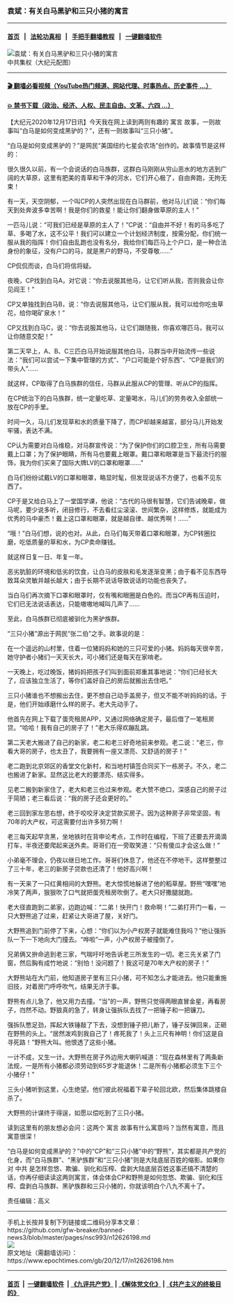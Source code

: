 ### 袁斌：有关白马黑驴和三只小猪的寓言
------------------------

#### [首页](https://github.com/gfw-breaker/banned-news3/blob/master/README.md) &nbsp;&nbsp;|&nbsp;&nbsp; [法轮功真相](https://github.com/begood0513/basic/blob/master/README.md)  &nbsp;&nbsp;|&nbsp;&nbsp; [手把手翻墙教程](https://github.com/gfw-breaker/guides/wiki)  &nbsp;&nbsp;|&nbsp;&nbsp; [一键翻墙软件](https://github.com/gfw-breaker/nogfw/blob/master/README.md)  



<div><img alt="袁斌：有关白马黑驴和三只小猪的寓言" class="attachment-djy_600_400 size-djy_600_400 wp-post-image" src="https://i.epochtimes.com/assets/uploads/2020/12/608112151261017-1-600x400.gif"/>
<div class="caption">
 中共集权（大纪元配图）
</div></div><hr/>

#### [ 🎬  翻墙必看视频（YouTube热门频道、网站代理、时事热点、历史事件 ...）](https://github.com/gfw-breaker/links/blob/master/banned.md)

#### [ 💥  禁书下载（政治、经济、人权、民主自由、文革、六四 ...）](https://github.com/gfw-breaker/books/blob/master/README.md)

<div><p>
 【大纪元2020年12月17日讯】今天我在网上读到两则有趣的
 <ok href="https://www.epochtimes.com/gb/tag/%E5%AF%93%E8%A8%80.html">
  寓言
 </ok>
 故事，一则故事叫“白马是如何变成黑驴的？”，还有一则故事叫“三只小猪”。
</p>
<p>
 “白马是如何变成黑驴的？”是网民“美国纽约七星会农场”创作的。故事情节是这样的：
</p>
<p>
 很久很久以前，有一个会说话的白马族群，这群白马刚刚从穷山恶水的地方逃到广阔的大草原，这里有肥美的青草和干净的河水，它们开心极了，自由奔跑，无拘无束！
</p>
<p>
 有一天，天空阴郁，一个叫CP的人突然出现在白马群前，他对马儿们说：“你们每天到处奔波多幸苦啊！我是你们的救星！能让你们翻身做草原的主人！”
</p>
<p>
 一匹马儿说：“可我们已经是草原的主人了！”CP说：“自由并不好！有的马多吃了草、多喝了水，这不公平！我们可以建立一个计划经济制度，按需分配，你们统一服从我的指挥！你们自由乱跑也没有名分，我给你们每匹马上个户口，是一种合法身份的象征，没有户口的马，就是黑户的野马，不受尊敬……”
</p>
<p>
 CP侃侃而谈，白马们将信将疑。
</p>
<p>
 夜晚，CP找到白马A，对它说：“你去说服其他马，让它们听从我，否则我会让你见阎王！”
</p>
<p>
 CP又单独找到白马B，说：“你去说服其他马，让它们服从我，我可以给你吃虫草花，给你喝矿泉水！”
</p>
<p>
 CP又找到白马C，说：“你去说服其他马，让它们跟随我，你喜欢哪匹马，我可以让你随意交配！”
</p>
<p>
 第二天早上，A、B、C三匹白马开始说服其他白马，马群当中开始流传一些说法：“我们可以尝试一下集中管理的方式”、“户口可能是个好东西”、“CP是我们的带头人”……
</p>
<p>
 就这样，CP取得了白马族群的信任，马群从此服从CP的管理、听从CP的指挥。
</p>
<p>
 在CP统治下的白马族群，统一定量吃草、定量喝水，马儿们的劳务收入全部统一放在CP的手里。
</p>
<p>
 时间一久，马儿们发现草和水的质量下降了，而CP却越来越富，部分马儿开始发牢骚，表达不满。
</p>
<p>
 CP认为需要对白马维稳，对马群宣传说：“为了保护你们的口腔卫生，所有马需要戴上口罩；为了保护眼睛，所有马也要戴上眼罩。戴口罩和眼罩是当下最流行的服饰，我为你们买来了国际大牌LV的口罩和眼罩……”
</p>
<p>
 白马们纷纷试戴LV的口罩和眼罩，略显时髦，但发现说话不方便了，也看不见东西了。
</p>
<p>
 CP于是又给白马上了一堂国学课，他说：“古代的马很有智慧，它们告诫晚辈，做马呢，要少说多听，闭目修行，不去看红尘滚滚、世间繁杂，这样修炼，就能成为优秀的马中豪杰！戴上这口罩和眼罩，就是越自律、越优秀啊！……”
</p>
<p>
 “哦！”白马们想，说的也对。从此，白马们每天带着口罩和眼罩，为CP转圈拉磨，吃低质量的草和水，为CP卖命赚钱。
</p>
<p>
 就这样日复一日、年复一年。
</p>
<p>
 恶劣肮脏的环境和低劣的饮食，让白马的皮肤和毛发逐渐变黑；由于看不见东西导致耳朵灵敏并越长越大；由于长期不说话导致说话的功能也丧失了。
</p>
<p>
 当白马们再次摘下口罩和眼罩时，仅有嘴和眼圈是白色的。而当CP再有压迫时，它们已无法说话表达，只能嗷嗷地喊叫几声了……
</p>
<p>
 至此，白马族群已彻底被驯化为黑驴族群。
</p>
<p>
 “三只小猪”源出于网民“张二伯”之手。故事说的是：
</p>
<p>
 在一个遥远的山村里，住着一位猪妈妈和她的三只可爱的小猪。妈妈每天很辛苦，她守护者小猪们一天天长大，可小猪们还是每天在家啃老。
</p>
<p>
 一天晚上，吃过晚饭，猪妈妈把孩子们叫到面前郑重其事地说：“你们已经长大了，应该独立生活了，等你们盖好自己的房后就搬出去住吧。”
</p>
<p>
 三只小猪谁也不想搬出去住，更不想自己动手盖房子，但又不能不听妈妈的话。于是，他们开始琢磨什么样的房子。老大先动手了。
</p>
<p>
 他首先在网上下载了蛋壳租房APP，又通过网络确定房子，最后借了一笔租房贷。“哈哈！我有自己的房子了！”老大乐得欢蹦乱跳。
</p>
<p>
 第二天老大搬进了自己的新家，老二和老三好奇地前来参观。老二说：“老三，你看大哥的房子，也太丑了，我要拥有一座又漂亮、又舒适的房子！”
</p>
<p>
 老二跑到北京郊区的香堂文化新村，和当地村镇签合同买下一栋房子。不久，老二也搬进了新家。显然这比老大的要漂亮、结实得多。
</p>
<p>
 见老二搬到新家住了，老大和老三也过来参观。老大赞不绝口，深感自己的房子过于简陋；老三看后说：“我的房子还会更好的。”
</p>
<p>
 老三回到家左思右想，终于咬咬牙决定贷款买房子。因为这种房子非常坚固，有70年的大产权，可这需要付出许多努力啊！
</p>
<p>
 老三每天起早贪黑，坐地铁时在背申论考点，工作时在编程，下班了还要去开滴滴打车，半夜还要爬起来送外卖。哥哥们在一旁取笑道：“只有傻瓜才会这么做！”
</p>
<p>
 小弟毫不理会，仍夜以继日地工作。哥哥们休息了，他还在不停地干。这样整整过了三十年，老三的新房子贷款也还清了！他好高兴啊！
</p>
<p>
 有一天来了一只红黄相间的大野熊。老大惊慌地躲进了他的稻草屋。野熊“嘿嘿”地冷笑了两声，狠狠吹了口气就把蛋壳租房吹倒了。老大只好撒腿就跑。
</p>
<p>
 老大径直跑到二弟家，边跑边喊：“二弟！快开门！救命啊！”二弟打开门一看，一只大野熊追了过来，赶紧让大哥进了屋，关好门。
</p>
<p>
 大野熊追到门前停了下来，心想：“你们以为小产权房子就能难住我吗？”他让强拆队一下一下地向大门撞去。“哗啦”一声，小产权房子被撞倒了。
</p>
<p>
 兄弟俩又拚命逃到老三家，气喘吁吁地告诉老三所发生的一切。老三先关紧了门窗，然后胸有成竹地说：“别怕！没问题了！我这可是70年大产权的房子！”
</p>
<p>
 大野熊站在大门前，他知道房子里有三只小猪，可不知怎么才能进去。他只能重施旧技，对着房门呼呼吹气，结果无济于事。
</p>
<p>
 野熊有点儿急了，他又用力去撞。“当”的一声，野熊只觉得两眼直冒金星，再看房子，岿然不动。野狼真的急了，转身让强拆队去找了一把锤子和一把镰刀。
</p>
<p>
 强拆队憋足劲，挥起大铁锤敲了下去，没想到锤子把儿断了，锤子反弹回来，正砸在野熊的头上。“居然泼鸡到我自己了！疼死我了！头上三尺有神明！你们这是自寻死路！”野熊大叫。他恨透了这些小猪。
</p>
<p>
 一计不成，又生一计。大野熊在房子外边用大喇叭喊道：“现在森林里有了两条新法规，一是所有小猪都必须劳动到65岁才能退休！二是所有小猪都必须生下三个小猪仔！”
</p>
<p>
 三头小猪听到这里，心生绝望。他们彼此祝福着下辈子轮回北欧，然后集体跳楼自杀了。
</p>
<p>
 大野熊的计谋终于得逞，如愿以偿吃到了三只小猪。
</p>
<p>
 读到这里有的朋友想必会问：这两个
 <ok href="https://www.epochtimes.com/gb/tag/%E5%AF%93%E8%A8%80.html">
  寓言
 </ok>
 故事有什么寓意吗？当然有寓意，而且寓意很深！
</p>
<p>
 “白马是如何变成黑驴的？”中的“CP”和“三只小猪”中的“野熊”，其实都是共产党的化身，而“白马族群”、“黑驴族群”和“三只小猪”则是大陆底层百姓的缩影。如果你对
 <ok href="https://www.epochtimes.com/gb/tag/%E4%B8%AD%E5%85%B1.html">
  中共
 </ok>
 是怎样忽悠、欺骗、驯化和压榨、盘剥大陆底层百姓这事还搞不清楚的话，你再仔细读读这两则寓言，体会体会CP和野熊是如何忽悠、欺骗、驯化和压榨、盘剥白马族群、黑驴族群和三只小猪的，你就该明白个八九不离十了。
</p>
<p>
 责任编辑：高义
</p>
</div>
<hr/>
手机上长按并复制下列链接或二维码分享本文章：<br/>
https://github.com/gfw-breaker/banned-news3/blob/master/pages/nsc993/n12626198.md <br/>
<a href='https://github.com/gfw-breaker/banned-news3/blob/master/pages/nsc993/n12626198.md'><img src='https://github.com/gfw-breaker/banned-news3/blob/master/pages/nsc993/n12626198.md.png'/></a> <br/>
原文地址（需翻墙访问）：https://www.epochtimes.com/gb/20/12/17/n12626198.htm


------------------------
#### [首页](https://github.com/gfw-breaker/banned-news3/blob/master/README.md) &nbsp;|&nbsp; [一键翻墙软件](https://github.com/gfw-breaker/nogfw/blob/master/README.md) &nbsp;| [《九评共产党》](https://github.com/gfw-breaker/9ping.md/blob/master/README.md#九评之一评共产党是什么) | [《解体党文化》](https://github.com/gfw-breaker/jtdwh.md/blob/master/README.md) | [《共产主义的终极目的》](https://github.com/gfw-breaker/gczydzjmd.md/blob/master/README.md)


<img src='http://gfw-breaker.win/banned-news3/pages/nsc993/n12626198.md' width='0px' height='0px'/>